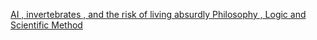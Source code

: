 [AI , invertebrates , and the risk of living absurdly   Philosophy , Logic and Scientific Method](https://qi.tc/qi/112298)